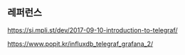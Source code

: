 


## 레퍼런스 ##

https://si.mpli.st/dev/2017-09-10-introduction-to-telegraf/

https://www.popit.kr/influxdb_telegraf_grafana_2/

